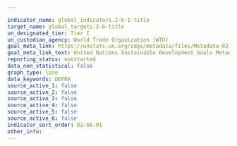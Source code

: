 ```yaml
---

indicator_name: global_indicators.2-b-1-title
target_name: global_targets.2-b-title
un_designated_tier: Tier I
un_custodian_agency: World Trade Organization (WTO)
goal_meta_link: https://unstats.un.org/sdgs/metadata/files/Metadata-02-0B-01.pdf
goal_meta_link_text: United Nations Sustainable Development Goals Metadata (PDF 59.1 KB)
reporting_status: notstarted
data_non_statistical: false
graph_type: line
data_keywords: DEFRA
source_active_1: false
source_active_2: false
source_active_3: false
source_active_4: false
source_active_5: false
source_active_6: false
indicator_sort_order: 02-bb-01
other_info: 
---
```

